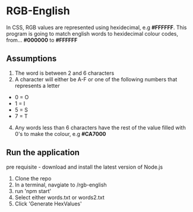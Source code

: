 # RGB-English
In CSS, RGB values are represented using hexidecimal, e.g  **#FFFFFF**.
This program is going to match english words to hexidecimal colour codes, from...
**#000000** to **#FFFFFF**
## Assumptions
1. The word is between 2 and 6 characters
2. A character will either be A-F or one of the following numbers that represents a letter
  - 0 = O
  - 1 = I
  - 5 = S
  - 7 = T
4. Any words less than 6 characters have the rest of the value filled with 0's to make the colour, e.g **#CA7000**
## Run the application
pre requisite - download and install the latest version of Node.js
1. Clone the repo
2. In a terminal, navgiate to /rgb-english
3. run 'npm start'
4. Select either words.txt or words2.txt
5. Click 'Generate HexValues'